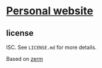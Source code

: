 # [Personal website](https://linnenberg.dev)

## license

ISC. See `LICENSE.md` for more details.

Based on [zerm](https://github.com/ejmg/zerm)
